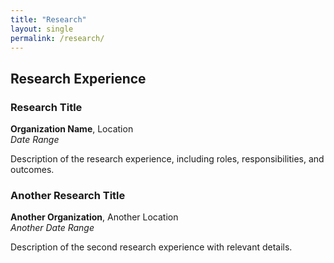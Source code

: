 ```yaml
---
title: "Research"
layout: single
permalink: /research/
---
```


## Research Experience

### Research Title
**Organization Name**, Location  
*Date Range*  

Description of the research experience, including roles, responsibilities, and outcomes.

### Another Research Title
**Another Organization**, Another Location  
*Another Date Range*  

Description of the second research experience with relevant details.

